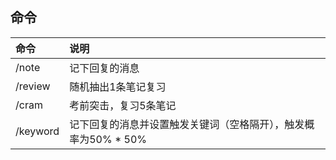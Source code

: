 ## 命令
| 命令 | 说明 |
| :--- | :--- |
| /note | 记下回复的消息 |
| /review | 随机抽出1条笔记复习 |
| /cram | 考前突击，复习5条笔记 |
| /keyword | 记下回复的消息并设置触发关键词（空格隔开），触发概率为50% * 50% |
